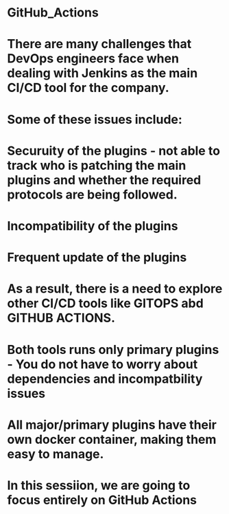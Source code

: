# GitHub_Actions

# There are many challenges that DevOps engineers face when dealing with Jenkins as the main CI/CD tool for the company. 

# Some of these issues include:

# Securuity of the plugins - not able to track who is patching the main plugins and whether the required protocols are being followed. 

# Incompatibility of the plugins 

# Frequent update of the plugins 

# As a result, there is a need to explore other CI/CD tools like GITOPS abd GITHUB ACTIONS. 

# Both tools runs only primary plugins - You do not have to worry about dependencies and incompatbility issues 

# All major/primary plugins have their own docker container, making them easy to manage. 

# In this sessiion, we are going to focus entirely on GitHub Actions 
